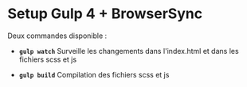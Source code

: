 # Setup Gulp 4 + BrowserSync

Deux commandes disponible :

- **`gulp watch`**
  Surveille les changements dans l'index.html et dans les fichiers scss et js

- **`gulp build`**
  Compilation des fichiers scss et js
